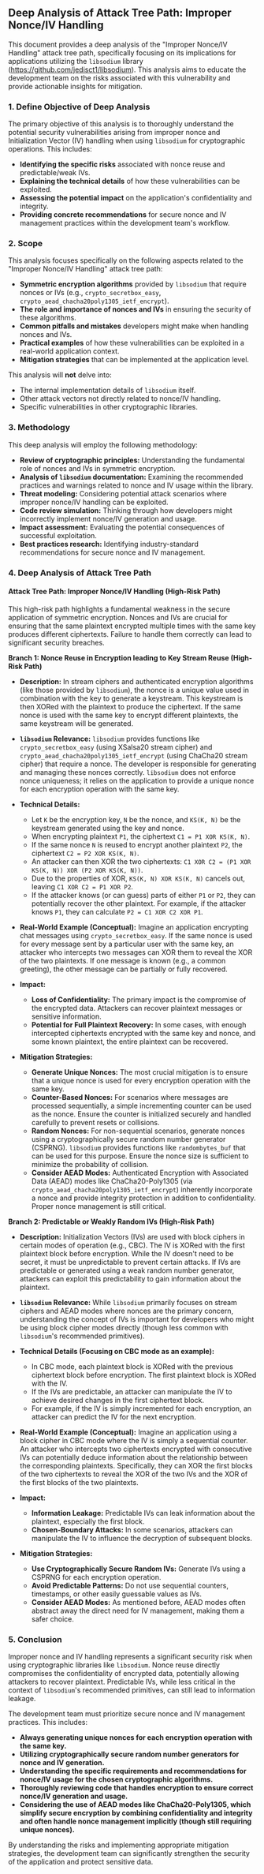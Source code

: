 ## Deep Analysis of Attack Tree Path: Improper Nonce/IV Handling

This document provides a deep analysis of the "Improper Nonce/IV Handling" attack tree path, specifically focusing on its implications for applications utilizing the `libsodium` library (https://github.com/jedisct1/libsodium). This analysis aims to educate the development team on the risks associated with this vulnerability and provide actionable insights for mitigation.

### 1. Define Objective of Deep Analysis

The primary objective of this analysis is to thoroughly understand the potential security vulnerabilities arising from improper nonce and Initialization Vector (IV) handling when using `libsodium` for cryptographic operations. This includes:

* **Identifying the specific risks** associated with nonce reuse and predictable/weak IVs.
* **Explaining the technical details** of how these vulnerabilities can be exploited.
* **Assessing the potential impact** on the application's confidentiality and integrity.
* **Providing concrete recommendations** for secure nonce and IV management practices within the development team's workflow.

### 2. Scope

This analysis focuses specifically on the following aspects related to the "Improper Nonce/IV Handling" attack tree path:

* **Symmetric encryption algorithms** provided by `libsodium` that require nonces or IVs (e.g., `crypto_secretbox_easy`, `crypto_aead_chacha20poly1305_ietf_encrypt`).
* **The role and importance of nonces and IVs** in ensuring the security of these algorithms.
* **Common pitfalls and mistakes** developers might make when handling nonces and IVs.
* **Practical examples** of how these vulnerabilities can be exploited in a real-world application context.
* **Mitigation strategies** that can be implemented at the application level.

This analysis will **not** delve into:

* The internal implementation details of `libsodium` itself.
* Other attack vectors not directly related to nonce/IV handling.
* Specific vulnerabilities in other cryptographic libraries.

### 3. Methodology

This deep analysis will employ the following methodology:

* **Review of cryptographic principles:**  Understanding the fundamental role of nonces and IVs in symmetric encryption.
* **Analysis of `libsodium` documentation:** Examining the recommended practices and warnings related to nonce and IV usage within the library.
* **Threat modeling:**  Considering potential attack scenarios where improper nonce/IV handling can be exploited.
* **Code review simulation:**  Thinking through how developers might incorrectly implement nonce/IV generation and usage.
* **Impact assessment:**  Evaluating the potential consequences of successful exploitation.
* **Best practices research:**  Identifying industry-standard recommendations for secure nonce and IV management.

### 4. Deep Analysis of Attack Tree Path

#### Attack Tree Path: Improper Nonce/IV Handling (High-Risk Path)

This high-risk path highlights a fundamental weakness in the secure application of symmetric encryption. Nonces and IVs are crucial for ensuring that the same plaintext encrypted multiple times with the same key produces different ciphertexts. Failure to handle them correctly can lead to significant security breaches.

**Branch 1: Nonce Reuse in Encryption leading to Key Stream Reuse (High-Risk Path)**

* **Description:**  In stream ciphers and authenticated encryption algorithms (like those provided by `libsodium`), the nonce is a unique value used in combination with the key to generate a keystream. This keystream is then XORed with the plaintext to produce the ciphertext. If the same nonce is used with the same key to encrypt different plaintexts, the same keystream will be generated.

* **`libsodium` Relevance:** `libsodium` provides functions like `crypto_secretbox_easy` (using XSalsa20 stream cipher) and `crypto_aead_chacha20poly1305_ietf_encrypt` (using ChaCha20 stream cipher) that require a nonce. The developer is responsible for generating and managing these nonces correctly. `libsodium` does not enforce nonce uniqueness; it relies on the application to provide a unique nonce for each encryption operation with the same key.

* **Technical Details:**
    * Let `K` be the encryption key, `N` be the nonce, and `KS(K, N)` be the keystream generated using the key and nonce.
    * When encrypting plaintext `P1`, the ciphertext `C1 = P1 XOR KS(K, N)`.
    * If the same nonce `N` is reused to encrypt another plaintext `P2`, the ciphertext `C2 = P2 XOR KS(K, N)`.
    * An attacker can then XOR the two ciphertexts: `C1 XOR C2 = (P1 XOR KS(K, N)) XOR (P2 XOR KS(K, N))`.
    * Due to the properties of XOR, `KS(K, N) XOR KS(K, N)` cancels out, leaving `C1 XOR C2 = P1 XOR P2`.
    * If the attacker knows (or can guess) parts of either `P1` or `P2`, they can potentially recover the other plaintext. For example, if the attacker knows `P1`, they can calculate `P2 = C1 XOR C2 XOR P1`.

* **Real-World Example (Conceptual):** Imagine an application encrypting chat messages using `crypto_secretbox_easy`. If the same nonce is used for every message sent by a particular user with the same key, an attacker who intercepts two messages can XOR them to reveal the XOR of the two plaintexts. If one message is known (e.g., a common greeting), the other message can be partially or fully recovered.

* **Impact:**
    * **Loss of Confidentiality:**  The primary impact is the compromise of the encrypted data. Attackers can recover plaintext messages or sensitive information.
    * **Potential for Full Plaintext Recovery:** In some cases, with enough intercepted ciphertexts encrypted with the same key and nonce, and some known plaintext, the entire plaintext can be recovered.

* **Mitigation Strategies:**
    * **Generate Unique Nonces:** The most crucial mitigation is to ensure that a unique nonce is used for every encryption operation with the same key.
    * **Counter-Based Nonces:** For scenarios where messages are processed sequentially, a simple incrementing counter can be used as the nonce. Ensure the counter is initialized securely and handled carefully to prevent resets or collisions.
    * **Random Nonces:** For non-sequential scenarios, generate nonces using a cryptographically secure random number generator (CSPRNG). `libsodium` provides functions like `randombytes_buf` that can be used for this purpose. Ensure the nonce size is sufficient to minimize the probability of collision.
    * **Consider AEAD Modes:** Authenticated Encryption with Associated Data (AEAD) modes like ChaCha20-Poly1305 (via `crypto_aead_chacha20poly1305_ietf_encrypt`) inherently incorporate a nonce and provide integrity protection in addition to confidentiality. Proper nonce management is still critical.

**Branch 2: Predictable or Weakly Random IVs (High-Risk Path)**

* **Description:** Initialization Vectors (IVs) are used with block ciphers in certain modes of operation (e.g., CBC). The IV is XORed with the first plaintext block before encryption. While the IV doesn't need to be secret, it must be unpredictable to prevent certain attacks. If IVs are predictable or generated using a weak random number generator, attackers can exploit this predictability to gain information about the plaintext.

* **`libsodium` Relevance:** While `libsodium` primarily focuses on stream ciphers and AEAD modes where nonces are the primary concern, understanding the concept of IVs is important for developers who might be using block cipher modes directly (though less common with `libsodium`'s recommended primitives).

* **Technical Details (Focusing on CBC mode as an example):**
    * In CBC mode, each plaintext block is XORed with the previous ciphertext block before encryption. The first plaintext block is XORed with the IV.
    * If the IVs are predictable, an attacker can manipulate the IV to achieve desired changes in the first ciphertext block.
    * For example, if the IV is simply incremented for each encryption, an attacker can predict the IV for the next encryption.

* **Real-World Example (Conceptual):**  Imagine an application using a block cipher in CBC mode where the IV is simply a sequential counter. An attacker who intercepts two ciphertexts encrypted with consecutive IVs can potentially deduce information about the relationship between the corresponding plaintexts. Specifically, they can XOR the first blocks of the two ciphertexts to reveal the XOR of the two IVs and the XOR of the first blocks of the two plaintexts.

* **Impact:**
    * **Information Leakage:** Predictable IVs can leak information about the plaintext, especially the first block.
    * **Chosen-Boundary Attacks:** In some scenarios, attackers can manipulate the IV to influence the decryption of subsequent blocks.

* **Mitigation Strategies:**
    * **Use Cryptographically Secure Random IVs:**  Generate IVs using a CSPRNG for each encryption operation.
    * **Avoid Predictable Patterns:** Do not use sequential counters, timestamps, or other easily guessable values as IVs.
    * **Consider AEAD Modes:** As mentioned before, AEAD modes often abstract away the direct need for IV management, making them a safer choice.

### 5. Conclusion

Improper nonce and IV handling represents a significant security risk when using cryptographic libraries like `libsodium`. Nonce reuse directly compromises the confidentiality of encrypted data, potentially allowing attackers to recover plaintext. Predictable IVs, while less critical in the context of `libsodium`'s recommended primitives, can still lead to information leakage.

The development team must prioritize secure nonce and IV management practices. This includes:

* **Always generating unique nonces for each encryption operation with the same key.**
* **Utilizing cryptographically secure random number generators for nonce and IV generation.**
* **Understanding the specific requirements and recommendations for nonce/IV usage for the chosen cryptographic algorithms.**
* **Thoroughly reviewing code that handles encryption to ensure correct nonce/IV generation and usage.**
* **Considering the use of AEAD modes like ChaCha20-Poly1305, which simplify secure encryption by combining confidentiality and integrity and often handle nonce management implicitly (though still requiring unique nonces).**

By understanding the risks and implementing appropriate mitigation strategies, the development team can significantly strengthen the security of the application and protect sensitive data.